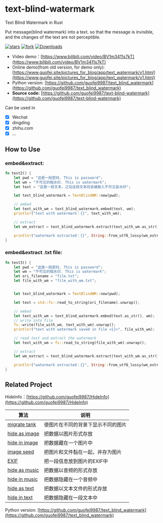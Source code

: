 # text-blind-watermark
Text Blind Watermark in Rust

Put message(blind watermark) into a text. so that the message is invisible, and the changes of the text are not perceptible.

[![stars](https://img.shields.io/github/stars/guofei9987/text-blind-watermark.svg?style=social)](https://github.com/guofei9987/text-blind-watermark/)
[![fork](https://img.shields.io/github/forks/guofei9987/text-blind-watermark?style=social)](https://github.com/guofei9987/text-blind-watermark/fork)
[![Downloads](https://pepy.tech/badge/text-blind-watermark)](https://pepy.tech/project/text-blind-watermark)


- Video demo：[https://www.bilibili.com/video/BV1m3411s7kT](https://www.bilibili.com/video/BV1m3411s7kT)
- Online demo(from old version, for demo only): [https://www.guofei.site/pictures_for_blog/app/text_watermark/v1.html](https://www.guofei.site/pictures_for_blog/app/text_watermark/v1.html)
- Python version: [https://github.com/guofei9987/text_blind_watermark](https://github.com/guofei9987/text_blind_watermark)
- **Source code:** [https://github.com/guofei9987/text-blind-watermark](https://github.com/guofei9987/text-blind-watermark)



Can be used in
- [x] Wechat
- [x] dingding
- [x] zhihu.com
- [x] ...

## How to Use



### embed&extract:

```Rust
fn test2() {
    let pwd = "这是一段密码. This is password";
    let wm = "不可见的暗水印. This is watermark";
    let text = "这是一段文本，之后这段文本将会被嵌入不可见盲水印";

    let text_blind_watermark = TextBlindWM::new(pwd);

    // embed
    let text_with_wm = text_blind_watermark.embed(text, wm);
    println!("text with watermark：{}", text_with_wm);

    // extract
    let wm_extract = text_blind_watermark.extract(text_with_wm.as_str());

    println!("watermark extracted：{}", String::from_utf8_lossy(wm_extract.as_slice()))
}
```


### embed&extract .txt file:

```Rust
fn test3() {
    let pwd = "这是一段密码. This is password";
    let wm = "不可见的暗水印. This is watermark";
    let ori_filename = "file.txt";
    let file_with_wm = "file_with_wm.txt";


    let text_blind_watermark = TextBlindWM::new(pwd);

    let text = std::fs::read_to_string(ori_filename).unwrap();

    // embed
    let text_with_wm = text_blind_watermark.embed(text.as_str(), wm);
    // write into file
    fs::write(file_with_wm, text_with_wm).unwrap();
    println!("text with watermark saved in file <{}>", file_with_wm);

    // read text and extract the watermark
    let text_with_wm = fs::read_to_string(file_with_wm).unwrap();

    // extract
    let wm_extract = text_blind_watermark.extract(text_with_wm.as_str());

    println!("watermark extracted：{}", String::from_utf8_lossy(wm_extract.as_slice()))
}
```

## Related Project




HideInfo：[https://github.com/guofei9987/HideInfo](https://github.com/guofei9987/HideInfo)


| 算法   | 说明                |
|------|-------------------|
| [migrate tank](https://github.com/guofei9987/HideInfo/blob/main/example/example_mirage_tank.py) | 使图片在不同的背景下显示不同的图片 |
| [hide as image](https://github.com/guofei9987/HideInfo/blob/main/example/example_hide_as_img.py) | 把数据以图片形式存放        |
| [hide in image](https://github.com/guofei9987/HideInfo/blob/main/example/example_hide_in_img.py) | 把数据藏在一个图片中          |
| [image seed](https://github.com/guofei9987/HideInfo/blob/main/example/example_img_seed.py)   | 把图片和文件黏在一起，并存为图片  |
| [EXIF](https://github.com/guofei9987/HideInfo/blob/main/example/example_img_exif.py) | 把一段信息放到图片的EXIF中   |
| [hide as music](https://github.com/guofei9987/HideInfo/blob/main/example/example_hide_as_music.py) | 把数据以音频的形式存放       |
| [hide in music](https://github.com/guofei9987/HideInfo/blob/main/example/example_hide_in_music.py) | 把数据隐藏在一个音频中       |
| [hide as text](https://github.com/guofei9987/HideInfo/blob/main/example/example_hide_as_txt.py) | 把数据以文本文件的形式存放 |
| [hide in text](https://github.com/guofei9987/HideInfo/blob/main/example/example_hide_in_txt.py) | 把数据隐藏在一段文本中 |


Python version: [https://github.com/guofei9987/text_blind_watermark](https://github.com/guofei9987/text_blind_watermark)
